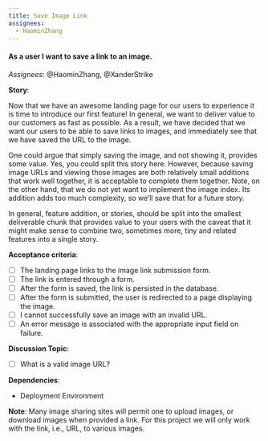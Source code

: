 ```yaml
---
title: Save Image Link
assignees:
  - HaominZhang
---
```


#### As a user I want to save a link to an image.

_Assignees_: @HaominZhang, @XanderStrike

__Story__:

Now that we have an awesome landing page for our users to experience it is time
to introduce our first feature! In general, we want to deliver value to our
customers as fast as possible. As a result, we have decided that we want our
users to be able to save links to images, and immediately see that we have
saved the URL to the image.

One could argue that simply saving the image, and not showing it, provides some
value. Yes, you could split this story here. However, because saving image URLs
and viewing those images are both relatively small additions that work well
together, it is acceptable to complete them together. Note, on the other hand,
that we do not yet want to implement the image index. Its addition adds too
much complexity, so we’ll save that for a future story.

In general, feature addition, or stories, should be split into the smallest
deliverable chunk that provides value to your users with the caveat that it
might make sense to combine two, sometimes more, tiny and related features into
a single story.

__Acceptance criteria__:
- [ ] The landing page links to the image link submission form.
- [ ] The link is entered through a form.
- [ ] After the form is saved, the link is persisted in the database.
- [ ] After the form is submitted, the user is redirected to a page displaying
  the image.
- [ ] I cannot successfully save an image with an invalid URL.
- [ ] An error message is associated with the appropriate input field on
  failure.

__Discussion Topic__:
- [ ] What is a valid image URL?

__Dependencies__:
- Deployment Environment

__Note__: Many image sharing sites will permit one to upload images, or
download images when provided a link. For this project we will only work with
the link, i.e., URL, to various images.
